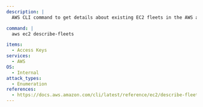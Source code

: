 ```yaml
---
description: |
  AWS CLI command to get details about existing EC2 fleets in the AWS account.

command: |
  aws ec2 describe-fleets

items:
  - Access Keys
services:
  - AWS
OS:
  - Internal
attack_types:
  - Enumeration
references:
  - https://docs.aws.amazon.com/cli/latest/reference/ec2/describe-fleets.html
---
```


